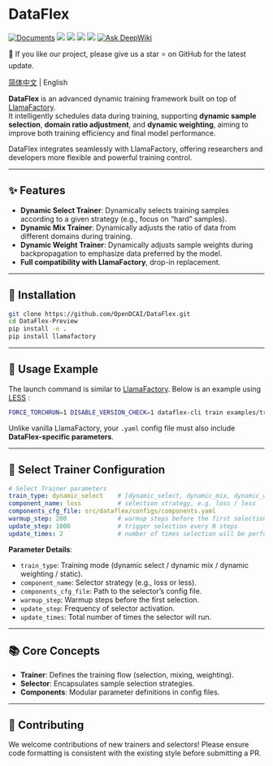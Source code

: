 
# DataFlex

[![Documents](https://img.shields.io/badge/Documents-Click_here-brightgreen?logo=read-the-docs)](https://OpenDCAI.github.io/DataFlex-Doc/)
[![](https://img.shields.io/github/license/OpenDCAI/DataFlex)](https://github.com/OpenDCAI/DataFlex/blob/main/LICENSE)
[![](https://img.shields.io/github/stars/OpenDCAI/DataFlex?style=social)](https://github.com/OpenDCAI/DataFlex)
[![](https://img.shields.io/github/contributors/OpenDCAI/DataFlex)](https://github.com/OpenDCAI/DataFlex/graphs/contributors)
[![](https://img.shields.io/github/repo-size/OpenDCAI/DataFlex?color=green)](https://github.com/OpenDCAI/DataFlex)
[![Ask DeepWiki](https://deepwiki.com/badge.svg)](https://deepwiki.com/OpenDCAI/DataFlex)

<!-- [![](https://img.shields.io/github/last-commit/OpenDCAI/DataFlex)](https://github.com/OpenDCAI/DataFlex/commits/main/) -->
<!--[![](https://img.shields.io/github/issues-raw/OpenDCAI/DataFlex)](https://github.com/OpenDCAI/DataFlex/issues) -->
🎉 If you like our project, please give us a star ⭐ on GitHub for the latest update.

[简体中文](./README-zh.md) | English

**DataFlex** is an advanced dynamic training framework built on top of [LlamaFactory](https://github.com/hiyouga/LLaMA-Factory).  
It intelligently schedules data during training, supporting **dynamic sample selection**, **domain ratio adjustment**, and **dynamic weighting**, aiming to improve both training efficiency and final model performance.  

DataFlex integrates seamlessly with LlamaFactory, offering researchers and developers more flexible and powerful training control.

---

## ✨ Features

- **Dynamic Select Trainer**: Dynamically selects training samples according to a given strategy (e.g., focus on “hard” samples).  
- **Dynamic Mix Trainer**: Dynamically adjusts the ratio of data from different domains during training.  
- **Dynamic Weight Trainer**: Dynamically adjusts sample weights during backpropagation to emphasize data preferred by the model.  
- **Full compatibility with LlamaFactory**, drop-in replacement.  

---

## 🚀 Installation

```bash
git clone https://github.com/OpenDCAI/DataFlex.git
cd DataFlex-Preview
pip install -e .
pip install llamafactory
```

---

## 📌 Usage Example

The launch command is similar to [LlamaFactory](https://github.com/hiyouga/LLaMA-Factory).
Below is an example using [LESS](https://arxiv.org/abs/2402.04333) :

```bash
FORCE_TORCHRUN=1 DISABLE_VERSION_CHECK=1 dataflex-cli train examples/train_lora/less.yaml
```

Unlike vanilla LlamaFactory, your `.yaml` config file must also include **DataFlex-specific parameters**.

---

## 🔑 Select Trainer Configuration

```yaml
# Select Trainer parameters
train_type: dynamic_select    # [dynamic_select, dynamic_mix, dynamic_weighting, static]
component_name: loss          # selection strategy, e.g. loss / less
components_cfg_file: src/dataflex/configs/components.yaml
warmup_step: 200              # warmup steps before the first selection
update_step: 1000             # trigger selection every N steps
update_times: 2               # number of times selection will be performed
```

**Parameter Details**:

* `train_type`: Training mode (dynamic select / dynamic mix / dynamic weighting / static).
* `component_name`: Selector strategy (e.g., loss or less).
* `components_cfg_file`: Path to the selector’s config file.
* `warmup_step`: Warmup steps before the first selection.
* `update_step`: Frequency of selector activation.
* `update_times`: Total number of times the selector will run.

---

## 📚 Core Concepts

* **Trainer**: Defines the training flow (selection, mixing, weighting).
* **Selector**: Encapsulates sample selection strategies.
* **Components**: Modular parameter definitions in config files.

---

## 🤝 Contributing

We welcome contributions of new trainers and selectors!
Please ensure code formatting is consistent with the existing style before submitting a PR.
